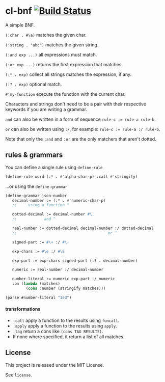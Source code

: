# cl-bnf [![Build Status](https://travis-ci.org/diasbruno/jsc.svg?branch=master)](https://travis-ci.org/diasbruno/cl-bnf)

A simple BNF.

`(:char . #\a)`     matches the given char.

`(:string . "abc")` matches the given string.

`(:and exp ...)`  all expressions must match.

`(:or exp ...)`   returns the first expression that matches.

`(:* . exp)`        collect all strings matches the expression, if any.

`(:? . exp)`        optional match.

`#'my-function`   execute the function with the current char.

Characters and strings don't need to be a pair with their respective keywords
if you are writing a grammar.

`and` can also be written in a form of sequence `rule-c := rule-a rule-b`.

`or` can also be written using `:/`, for example: `rule-c := rule-a :/ rule-b`.

Note that only the `:and` and `:or` are the only matchers
that aren't dotted.

## rules & grammars

You can define a single rule using `define-rule`

```lisp
(define-rule word (:* . #'alpha-char-p) :call #'stringify)
```

...or using the `define-grammar`

```lisp
(define-grammar json-number
   decimal-number := (:* . #'numeric-char-p)
   ;;     using a function ^

   dotted-decimal := decimal-number #\.
   ;;            and ^

   real-number := dotted-decimal decimal-number :/ dotted-decimal
   ;;                                        or ^

   signed-part := #\+ :/ #\-

   exp-chars := #\e :/ #\E

   exp-part := exp-chars signed-part (:? . decimal-number)

   numeric := real-number :/ decimal-number

   number-literal := numeric exp-part :/ numeric
   :on (lambda (matches)
         (cons :number (stringify matches)))

(parse #number-literal "1e3")
```

#### transformations

- `:call` apply a function to the results using `funcall`.
- `:apply` apply a function to the results using `apply`.
- `:tag` return a cons like `(cons TAG RESULTS)`.
- If none where specified, it return a list of all matches.

## License

This project is released under the MIT License.

See `license`.
